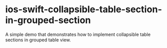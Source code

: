 # ios-swift-collapsible-table-section-in-grouped-section
A simple demo that demonstrates how to implement collapsible table sections in grouped table view.
